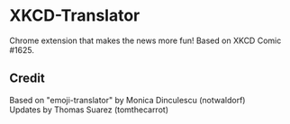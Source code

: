 # XKCD-Translator
Chrome extension that makes the news more fun! Based on XKCD Comic #1625.

## Credit
Based on "emoji-translator" by Monica Dinculescu (notwaldorf)  
Updates by Thomas Suarez (tomthecarrot)